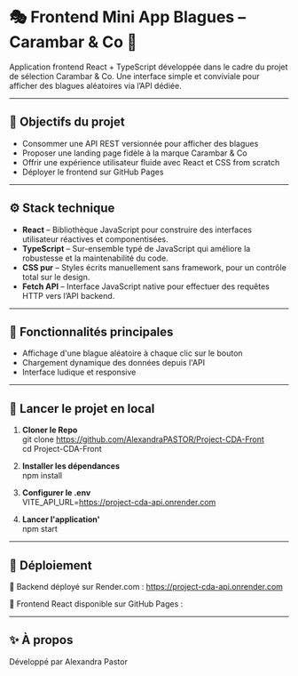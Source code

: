 # 🎭 Frontend Mini App Blagues – Carambar & Co 🎉

Application frontend React + TypeScript développée dans le cadre du projet de sélection Carambar & Co.
Une interface simple et conviviale pour afficher des blagues aléatoires via l’API dédiée.

---

## 🧠 Objectifs du projet

- Consommer une API REST versionnée pour afficher des blagues
- Proposer une landing page fidèle à la marque Carambar & Co
- Offrir une expérience utilisateur fluide avec React et CSS from scratch
- Déployer le frontend sur GitHub Pages

---

## ⚙️ Stack technique

- **React** – Bibliothèque JavaScript pour construire des interfaces utilisateur réactives et componentisées.  
- **TypeScript** – Sur-ensemble typé de JavaScript qui améliore la robustesse et la maintenabilité du code.  
- **CSS pur** – Styles écrits manuellement sans framework, pour un contrôle total sur le design.  
- **Fetch API** – Interface JavaScript native pour effectuer des requêtes HTTP vers l’API backend.

---

## 🔌 Fonctionnalités principales

- Affichage d'une blague aléatoire à chaque clic sur le bouton
- Chargement dynamique des données depuis l'API
- Interface ludique et responsive

---

## 🧪 Lancer le projet en local

1. **Cloner le Repo**  
git clone https://github.com/AlexandraPASTOR/Project-CDA-Front  
cd Project-CDA-Front

2. **Installer les dépendances**  
npm install

3. **Configurer le .env**  
VITE_API_URL=https://project-cda-api.onrender.com

4. **Lancer l'application'**  
npm start

---

## 🚀 Déploiement  

🔹 Backend déployé sur Render.com : https://project-cda-api.onrender.com

🔹 Frontend React disponible sur GitHub Pages : 

---

## ✨ À propos

Développé par Alexandra Pastor